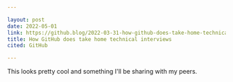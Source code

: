 ```yaml
---

layout: post
date: 2022-05-01
link: https://github.blog/2022-03-31-how-github-does-take-home-technical-interviews/
title: How GitHub does take home technical interviews
cited: GitHub

---
```


This looks pretty cool and something I'll be sharing with my peers.
